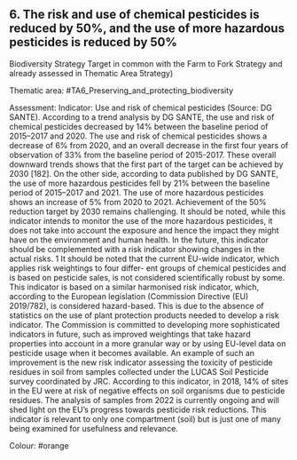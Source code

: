 ## 6. The risk and use of chemical pesticides is reduced by 50%, and the use of more hazardous pesticides is reduced by 50%
Biodiversity Strategy
Target in common with the Farm to Fork Strategy and already assessed in Thematic Area 5trategy)

Thematic area: #TA6_Preserving_and_protecting_biodiversity

Assessment: Indicator: Use and risk of chemical pesticides (Source: DG SANTE).
According to a trend analysis by DG SANTE, the use and risk of chemical pesticides decreased by 14% between the baseline period of 2015–2017 and 2020. The use and risk of chemical pesticides shows a decrease of 6% from 2020, and an overall decrease in the first four years of observation of 33% from the baseline period of 2015-2017. These overall downward trends shows that the first part of the target can be achieved by 2030 [182]. On the other side, according to data published
by DG SANTE, the use of more hazardous pesticides fell by 21% between the baseline period of 2015–2017 and 2021. The use of more hazardous pesticides shows an increase of 5% from 2020 to 2021. Achievement of the 50% reduction target by 2030 remains challenging. It should be noted, while this indicator intends to monitor the use of the more hazardous pesticides, it does not take into account the exposure and hence the impact they might have on the environment and human health. In the future, this indicator should be complemented with a risk indicator showing changes in the actual risks.
1 It should be noted that the current EU-wide indicator, which applies risk weightings to four differ- ent groups of chemical pesticides and is based on pesticide sales, is not considered scientifically robust by some. This indicator is based on a similar harmonised risk indicator, which, according
to the European legislation (Commission Directive (EU) 2019/782), is considered hazard-based. This is due to the absence of statistics on the use of plant protection products needed to develop a risk indicator. The Commission is committed to developing more sophisticated indicators in future, such as improved weightings that take hazard properties into account in a more granular way or by using EU-level data on pesticide usage when it becomes available. An example of
such an improvement is the new risk indicator assessing the toxicity of pesticide residues in soil from samples collected under the LUCAS Soil Pesticide survey coordinated by JRC. According to this indicator, in 2018, 14% of sites in the EU were at risk of negative effects on soil organisms due to pesticide residues. The analysis of samples from 2022 is currently ongoing and will shed light on the EU’s progress towards pesticide risk reductions. This indicator is relevant to only one compartment (soil) but is just one of many being examined for usefulness and relevance. 

Colour: #orange